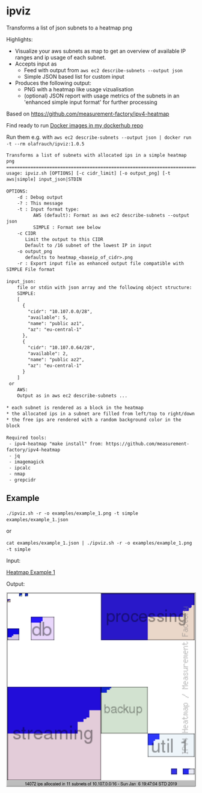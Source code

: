# ipviz

Transforms a list of json subnets to a heatmap png

Highlights:

* Visualize your aws subnets as map to get an overview of available IP ranges and ip usage of each subnet.
* Accepts input as
  * Feed with output from `aws ec2 describe-subnets --output json`
  * Simple JSON based list for custom input
* Produces the following output:
  * PNG with a heatmap like usage vizualisation
  * (optional) JSON report with usage metrics of the subnets in an 'enhanced simple input format' for further processing

Based on https://github.com/measurement-factory/ipv4-heatmap

Find ready to run [Docker images in my dockerhub repo](https://cloud.docker.com/u/olafrauch/repository/docker/olafrauch/ipviz)

Run them e.g. with 
`aws ec2 describe-subnets --output json | docker run -t --rm olafrauch/ipviz:1.0.5`

```
Transforms a list of subnets with allocated ips in a simple heatmap png
=======================================================================
usage: ipviz.sh [OPTIONS] [-c cidr_limit] [-o output_png] [-t aws|simple] input_json|STDIN

OPTIONS:
    -d : Debug output
    -? : This message
    -t : Input format type:
          AWS (default): Format as aws ec2 describe-subnets --output json
          SIMPLE : Format see below
    -c CIDR
       Limit the output to this CIDR
       Default to /16 subnet of the lowest IP in input
    -o output_png
       defaults to heatmap_<baseip_of_cidr>.png
    -r : Export input file as enhanced output file compatible with SIMPLE File format

input_json:
    file or stdin with json array and the following object structure:
    SIMPLE:
    [
      {
        "cidr": "10.107.0.0/28",
        "available": 5,
        "name": "public az1",
        "az": "eu-central-1"
      },
      {
        "cidr": "10.107.0.64/28",
        "available": 2,
        "name": "public az2",
        "az": "eu-central-1"
      }
    ]
 or
    AWS:
    Output as in aws ec2 describe-subnets ...

* each subnet is rendered as a block in the heatmap
* the allocated ips in a subnet are filled from left/top to right/down
* the free ips are rendered with a random background color in the block

Required tools:
 - ipv4-heatmap "make install" from: https://github.com/measurement-factory/ipv4-heatmap
 - jq
 - imagemagick
 - ipcalc
 - nmap
 - grepcidr
```

## Example

`./ipviz.sh -r -o examples/example_1.png -t simple examples/example_1.json`

or

`cat examples/example_1.json | ./ipviz.sh -r -o examples/example_1.png -t simple`


Input:

[Heatmap Example 1](examples/example_1.json)

Output:

![Heatmap Example 1](examples/example_1.png)
